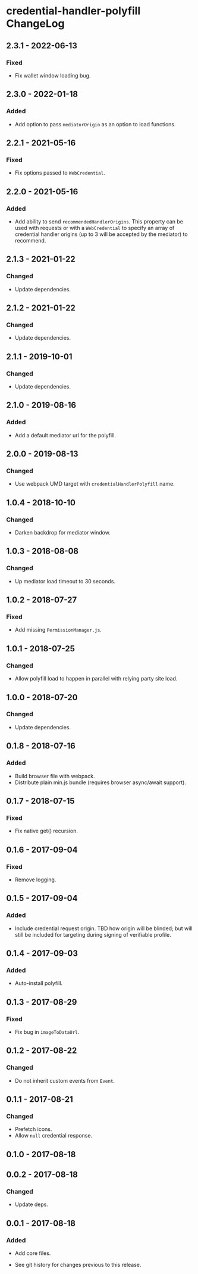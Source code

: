 # credential-handler-polyfill ChangeLog

## 2.3.1 - 2022-06-13

### Fixed
- Fix wallet window loading bug.

## 2.3.0 - 2022-01-18

### Added
- Add option to pass `mediatorOrigin` as an option to load functions.

## 2.2.1 - 2021-05-16

### Fixed
- Fix options passed to `WebCredential`.

## 2.2.0 - 2021-05-16

### Added
- Add ability to send `recommendedHandlerOrigins`. This property can be used
  with requests or with a `WebCredential` to specify an array of credential
  handler origins (up to 3 will be accepted by the mediator) to recommend.

## 2.1.3 - 2021-01-22

### Changed
- Update dependencies.

## 2.1.2 - 2021-01-22

### Changed
- Update dependencies.

## 2.1.1 - 2019-10-01

### Changed
- Update dependencies.

## 2.1.0 - 2019-08-16

### Added
- Add a default mediator url for the polyfill.

## 2.0.0 - 2019-08-13

### Changed
- Use webpack UMD target with `credentialHandlerPolyfill` name.

## 1.0.4 - 2018-10-10

### Changed
- Darken backdrop for mediator window.

## 1.0.3 - 2018-08-08

### Changed
- Up mediator load timeout to 30 seconds.

## 1.0.2 - 2018-07-27

### Fixed
- Add missing `PermissionManager.js`.

## 1.0.1 - 2018-07-25

### Changed
- Allow polyfill load to happen in parallel with
  relying party site load.

## 1.0.0 - 2018-07-20

### Changed
- Update dependencies.

## 0.1.8 - 2018-07-16

### Added
- Build browser file with webpack.
- Distribute plain min.js bundle (requires browser async/await support).

## 0.1.7 - 2018-07-15

### Fixed
- Fix native get() recursion.

## 0.1.6 - 2017-09-04

### Fixed
- Remove logging.

## 0.1.5 - 2017-09-04

### Added
- Include credential request origin. TBD how
  origin will be blinded; but will still be included
  for targeting during signing of verifiable profile.

## 0.1.4 - 2017-09-03

### Added
- Auto-install polyfill.

## 0.1.3 - 2017-08-29

### Fixed
- Fix bug in `imageToDataUrl`.

## 0.1.2 - 2017-08-22

### Changed
- Do not inherit custom events from `Event`.

## 0.1.1 - 2017-08-21

### Changed
- Prefetch icons.
- Allow `null` credential response.

## 0.1.0 - 2017-08-18

## 0.0.2 - 2017-08-18

### Changed
- Update deps.

## 0.0.1 - 2017-08-18

### Added
- Add core files.

- See git history for changes previous to this release.

